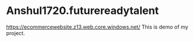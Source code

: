 # Anshul1720.futurereadytalent
https://ecommercewebsite.z13.web.core.windows.net/
This is demo of my project.
